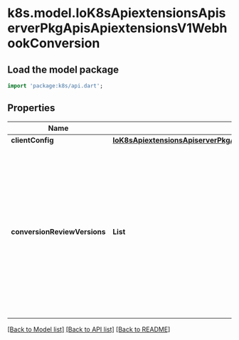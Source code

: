 # k8s.model.IoK8sApiextensionsApiserverPkgApisApiextensionsV1WebhookConversion

## Load the model package
```dart
import 'package:k8s/api.dart';
```

## Properties
Name | Type | Description | Notes
------------ | ------------- | ------------- | -------------
**clientConfig** | [**IoK8sApiextensionsApiserverPkgApisApiextensionsV1WebhookClientConfig**](IoK8sApiextensionsApiserverPkgApisApiextensionsV1WebhookClientConfig.md) |  | [optional] 
**conversionReviewVersions** | **List<String>** | conversionReviewVersions is an ordered list of preferred `ConversionReview` versions the Webhook expects. The API server will use the first version in the list which it supports. If none of the versions specified in this list are supported by API server, conversion will fail for the custom resource. If a persisted Webhook configuration specifies allowed versions and does not include any versions known to the API Server, calls to the webhook will fail. | [default to const []]

[[Back to Model list]](../README.md#documentation-for-models) [[Back to API list]](../README.md#documentation-for-api-endpoints) [[Back to README]](../README.md)


